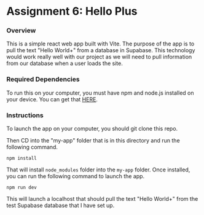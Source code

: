 # Assignment 6: Hello Plus

### Overview

This is a simple react web app built with Vite. The purpose of the app is to pull the text "Hello World+" from a database in Supabase. This technology would work really well with our project as we will need to pull information from our database when a user loads the site.

### Required Dependencies

To run this on your computer, you must have npm and node.js installed on your device. You can get that <u>[HERE](https://nodejs.org/en/download/package-manager)</u>.

### Instructions

To launch the app on your computer, you should git clone this repo.

Then CD into the "my-app" folder that is in this directory and run the following command.

```npm install```

That will install ```node_modules``` folder into the ```my-app``` folder. Once installed, you can run the following command to launch the app.

```npm run dev```

This will launch a localhost that should pull the text "Hello World+" from the test Supabase database that I have set up.